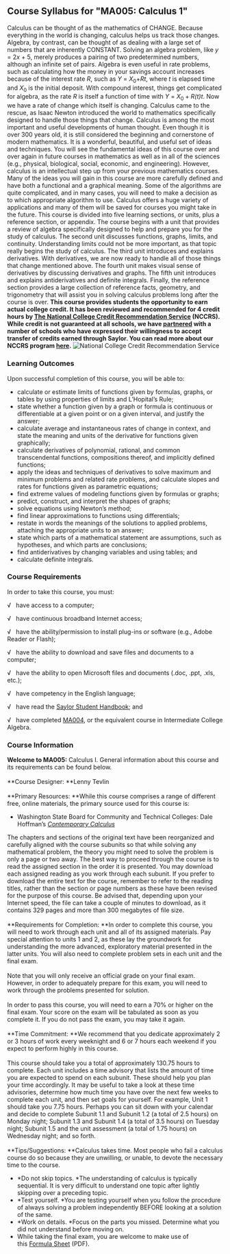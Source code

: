 Course Syllabus for "MA005: Calculus 1"
---------------------------------------

Calculus can be thought of as the mathematics of CHANGE. Because
everything in the world is changing, calculus helps us track those
changes. Algebra, by contrast, can be thought of as dealing with a large
set of numbers that are inherently CONSTANT. Solving an algebra problem,
like *y* = 2*x* + 5, merely produces a pairing of two predetermined
numbers, although an infinite set of pairs. Algebra is even useful in
rate problems, such as calculating how the money in your savings account
increases because of the interest rate *R*, such as *Y* =
*X*<sub>0</sub>+*Rt*, where *t* is elapsed time and *X*<sub>0</sub> is
the initial deposit. With compound interest, things get complicated for
algebra, as the rate *R* is itself a function of time with *Y* =
*X*<sub>0 </sub>+ *R(t)t*. Now we have a rate of change which itself is
changing. Calculus came to the rescue, as Isaac Newton introduced the
world to mathematics specifically designed to handle those things that
change. Calculus is among the most important and useful developments of
human thought. Even though it is over 300 years old, it is still
considered the beginning and cornerstone of modern mathematics. It is a
wonderful, beautiful, and useful set of ideas and techniques. You will
see the fundamental ideas of this course over and over again in future
courses in mathematics as well as in all of the sciences (e.g.,
physical, biological, social, economic, and engineering). However,
calculus is an intellectual step up from your previous mathematics
courses. Many of the ideas you will gain in this course are more
carefully defined and have both a functional and a graphical meaning.
Some of the algorithms are quite complicated, and in many cases, you
will need to make a decision as to which appropriate algorithm to use.
Calculus offers a huge variety of applications and many of them will be
saved for courses you might take in the future. This course is divided
into five learning sections, or units, plus a reference section, or
appendix. The course begins with a unit that provides a review of
algebra specifically designed to help and prepare you for the study of
calculus. The second unit discusses functions, graphs, limits, and
continuity. Understanding limits could not be more important, as that
topic really begins the study of calculus. The third unit introduces and
explains derivatives. With derivatives, we are now ready to handle all
of those things that change mentioned above. The fourth unit makes
visual sense of derivatives by discussing derivatives and graphs. The
fifth unit introduces and explains antiderivatives and definite
integrals. Finally, the reference section provides a large collection of
reference facts, geometry, and trigonometry that will assist you in
solving calculus problems long after the course is over. **This course
provides students the opportunity to earn actual college credit. It has
been reviewed and recommended for 4 credit hours by [The National
College Credit Recommendation Service](http://www.nationalccrs.org/)
(NCCRS). While credit is not guaranteed at all schools, we have
[partnered](http://www.saylor.org/partner-schools/) with a number of
schools who have expressed their willingness to accept transfer of
credits earned through Saylor. You can read more about our NCCRS program
[here](http://www.saylor.org/student-credit-pathways/nccrs/).**
![National College Credit Recommendation
Service](http://www.saylor.org/site/wp-content/uploads/2012/12/NCCRS_Logo.png "National College Credit Recommendation Service")

### Learning Outcomes

Upon successful completion of this course, you will be able to:

-   calculate or estimate limits of functions given by formulas, graphs,
    or tables by using properties of limits and L’Hopital’s Rule;
-   state whether a function given by a graph or formula is continuous
    or differentiable at a given point or on a given interval, and
    justify the answer;
-   calculate average and instantaneous rates of change in context, and
    state the meaning and units of the derivative for functions given
    graphically;
-   calculate derivatives of polynomial, rational, and common
    transcendental functions, compositions thereof, and implicitly
    defined functions;
-   apply the ideas and techniques of derivatives to solve maximum and
    minimum problems and related rate problems, and calculate slopes and
    rates for functions given as parametric equations;
-   find extreme values of modeling functions given by formulas or
    graphs;
-   predict, construct, and interpret the shapes of graphs;
-   solve equations using Newton’s method;
-   find linear approximations to functions using differentials;
-   restate in words the meanings of the solutions to applied problems,
    attaching the appropriate units to an answer;
-   state which parts of a mathematical statement are assumptions, such
    as hypotheses, and which parts are conclusions;
-   find antiderivatives by changing variables and using tables; and
-   calculate definite integrals.

### Course Requirements

In order to take this course, you must:  
  
 √   have access to a computer;  
  
 √   have continuous broadband Internet access;  
  
 √   have the ability/permission to install plug-ins or software (e.g.,
Adobe Reader or Flash);  
  
 √   have the ability to download and save files and documents to a
computer;  
  
 √   have the ability to open Microsoft files and documents (.doc, .ppt,
.xls, etc.);  
  
 √   have competency in the English language;  
  
 √   have read the [Saylor Student
Handbook](http://www.saylor.org/site/wp-content/uploads/2012/05/Saylor-StudentHandbook.pdf);
and  
  
 √   have completed [MA004](http://www.saylor.org/courses/ma004/), or
the equivalent course in Intermediate College Algebra.

### Course Information

**Welcome to MA005:** Calculus I. General information about this course
and its requirements can be found below.  
    
 **Course Designer: **Lenny Tevlin  
    
 **Primary Resources: **While this course comprises a range of different
free, online materials, the primary source used for this course is:  

-   Washington State Board for Community and Technical Colleges: Dale
    Hoffman’s *[Contemporary
    Calculus](http://www.saylor.org/content/WSBCTC/WSBCTC_Calculus.pdf)*

The chapters and sections of the original text have been reorganized and
carefully aligned with the course subunits so that while solving any
mathematical problem, the theory you might need to solve the problem is
only a page or two away. The best way to proceed through the course is
to read the assigned section in the order it is presented. You may
download each assigned reading as you work through each subunit. If you
prefer to download the entire text for the course, remember to refer to
the reading titles, rather than the section or page numbers as these
have been revised for the purpose of this course. Be advised that,
depending upon your Internet speed, the file can take a couple of
minutes to download, as it contains 329 pages and more than 300
megabytes of file size.  
    
 **Requirements for Completion: **In order to complete this course, you
will need to work through each unit and all of its assigned materials.
Pay special attention to units 1 and 2, as these lay the groundwork for
understanding the more advanced, exploratory material presented in the
latter units. You will also need to complete problem sets in each unit
and the final exam.  
    
 Note that you will only receive an official grade on your final exam.
However, in order to adequately prepare for this exam, you will need to
work through the problems presented for solution.  
    
 In order to pass this course, you will need to earn a 70% or higher on
the final exam. Your score on the exam will be tabulated as soon as you
complete it. If you do not pass the exam, you may take it again.  
    
 **Time Commitment: **We recommend that you dedicate approximately 2 or
3 hours of work every weeknight and 6 or 7 hours each weekend if you
expect to perform highly in this course.  
    
 This course should take you a total of approximately 130.75 hours to
complete. Each unit includes a time advisory that lists the amount of
time you are expected to spend on each subunit. These should help you
plan your time accordingly. It may be useful to take a look at these
time advisories, determine how much time you have over the next few
weeks to complete each unit, and then set goals for yourself. For
example, Unit 1 should take you 7.75 hours. Perhaps you can sit down
with your calendar and decide to complete Subunit 1.1 and Subunit 1.2 (a
total of 2.5 hours) on Monday night; Subunit 1.3 and Subunit 1.4 (a
total of 3.5 hours) on Tuesday night; Subunit 1.5 and the unit
assessment (a total of 1.75 hours) on Wednesday night; and so forth.  
    
 **Tips/Suggestions: **Calculus takes time. Most people who fail a
calculus course do so because they are unwilling, or unable, to devote
the necessary time to the course.

-   *Do not skip topics. *The understanding of calculus is typically
    sequential. It is very difficult to understand one topic after
    lightly skipping over a preceding topic. 
-   *Test yourself. *You are testing yourself when you follow the
    procedure of always solving a problem independently BEFORE looking
    at a solution of the same.
-   *Work on details. *Focus on the parts you missed. Determine what you
    did not understand before moving on.
-   While taking the final exam, you are welcome to make use of
    this [Formula
    Sheet](http://www.saylor.org/site/wp-content/uploads/2014/07/MA005-Final-Exam-Formula-Sheet.pdf) (PDF).

